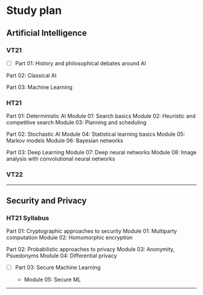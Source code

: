 # Study plan 

## Artificial Intelligence 

### VT21 

- [ ] Part 01: History and philosophical debates around AI 

Part 02: Classical AI 

Part 03: Machine Learning 

### HT21 

Part 01: Deterministic AI 
Module 01: Search basics 
Module 02: Heuristic and competitive search
Module 03: Planning and scheduling

Part 02: Stochastic AI
Module 04: Statistical learning basics
Module 05: Markov models 
Module 06: Bayesian networks 

Part 03: Deep Learning
Module 07: Deep neural networks 
Module 08: Image analysis with convolutional neural networks

### VT22 


*** 
## Security and Privacy

### HT21 Syllabus

Part 01: Cryptographic approaches to security
Module 01: Multiparty computation
Module 02: Homomorphic encryption

Part 02: Probabilistic approaches to privacy
Module 03: Anonymity, Psuedonyms
Module 04: Differential privacy

- [ ] Part 03: Secure Machine Learning 

    - Module 05: Secure ML

***
